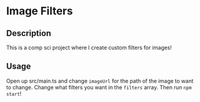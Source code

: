 
# Image Filters

## Description

This is a comp sci project where I create custom filters for images!

## Usage

Open up src/main.ts and change `imageUrl` for the path of the image to want to change. Change what filters you want in the `filters` array. Then run `npm start`!